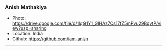 ### Anish Mathakiya
- Photo: https://drive.google.com/file/d/1lqt91Y1_GIHAz7Cs17fZ5mPvu29BdytP/view?usp=sharing
- Location: India
- Github: https://github.com/iam-anish
***
